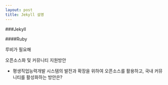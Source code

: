 ```yaml
---
layout: post
title: Jekyll 설명
---
```


###Jekyll 

####Ruby

루비가 필요해

오픈소스화 및 커뮤니티 지원방안
- 평생직업능력개발 시스템의 발전과 확장을 위하여 오픈소스를 활용하고, 국내 커뮤니티를 활성화하는 방안은?


